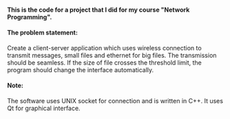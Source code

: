 #### This is the code for a project that I did for my course "Network Programming".

#### The problem statement:

Create a client-server application which uses wireless connection to transmit messages, small
files and ethernet for big files. The transmission should be seamless. If the size of file
crosses the threshold limit, the program should change the interface automatically.


#### Note:

The software uses UNIX socket for connection and is written in C++. It uses Qt for graphical
interface.
